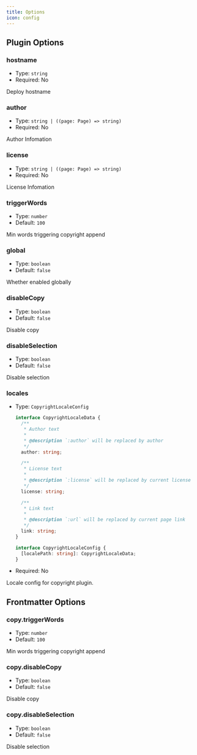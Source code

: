```yaml
---
title: Options
icon: config
---
```


## Plugin Options

### hostname

- Type: `string`
- Required: No

Deploy hostname

### author

- Type: `string | ((page: Page) => string)`
- Required: No

Author Infomation

### license

- Type: `string | ((page: Page) => string)`
- Required: No

License Infomation

### triggerWords

- Type: `number`
- Default: `100`

Min words triggering copyright append

### global

- Type: `boolean`
- Default: `false`

Whether enabled globally

### disableCopy

- Type: `boolean`
- Default: `false`

Disable copy

### disableSelection

- Type: `boolean`
- Default: `false`

Disable selection

### locales

- Type: `CopyrightLocaleConfig`

  ```ts
  interface CopyrightLocaleData {
    /**
     * Author text
     *
     * @description `:author` will be replaced by author
     */
    author: string;

    /**
     * License text
     *
     * @description `:license` will be replaced by current license
     */
    license: string;

    /**
     * Link text
     *
     * @description `:url` will be replaced by current page link
     */
    link: string;
  }

  interface CopyrightLocaleConfig {
    [localePath: string]: CopyrightLocaleData;
  }
  ```

- Required: No

Locale config for copyright plugin.

## Frontmatter Options

### copy.triggerWords

- Type: `number`
- Default: `100`

Min words triggering copyright append

### copy.disableCopy

- Type: `boolean`
- Default: `false`

Disable copy

### copy.disableSelection

- Type: `boolean`
- Default: `false`

Disable selection
